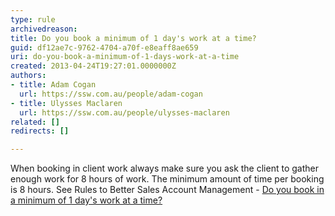 ```yaml
---
type: rule
archivedreason: 
title: Do you book a minimum of 1 day's work at a time?
guid: df12ae7c-9762-4704-a70f-e8eaff8ae659
uri: do-you-book-a-minimum-of-1-days-work-at-a-time
created: 2013-04-24T19:27:01.0000000Z
authors:
- title: Adam Cogan
  url: https://ssw.com.au/people/adam-cogan
- title: Ulysses Maclaren
  url: https://ssw.com.au/people/ulysses-maclaren
related: []
redirects: []

---
```



When booking in client work always make sure you ask the client to gather enough work for 8 hours of work. The minimum amount of time per booking is 8 hours. See Rules to Better Sales Account Management - 
<a href="/Management/RulesToSuccessfulSalesAndAccountManagement/Pages/Book-in-a-minimum-of-1-day-work-at-a-time.aspx">Do you book in a minimum of 1 day's work at a time?</a>
<br><excerpt class='endintro'></excerpt><br>



